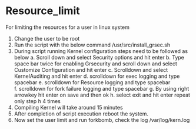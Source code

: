 Resource_limit
==============

For limiting the resources for a user in linux system

1. Change the user to be root
2. Run the script with the below command
	/usr/src/install_grsec.sh 
3. During script running Kernel configuration  steps need to be followed as below
   a. Scroll down and select Security options and hit enter
   b. Type space bar twice for enabling Grsecurity and scroll down and select Customize Configuration  and hit enter 
   c. Scrolldown and select KernelAuditing  and hit enter 
   d. scrolldown for exec  logging and type spacebar
   e. scrolldown for Resource logging and type spacebar   
   f. scrolldown for fork failure logging and type spacebar
   g. By using right arrowkey hit enter on save and then ok
   h. select exit and hit enter repeat  only step h  4 times  
4. Compiling Kernel will take around 15 minutes
5. After completion of script execution reboot the system.
6. Now set the user limit and run forkbomb, check the log /var/log/kern.log 
